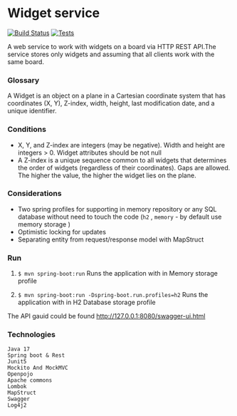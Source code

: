 # Widget service
[![Build Status](https://github.com/M-Razavi/Widget-Service/actions/workflows/SpringBootCI.yaml/badge.svg)](https://github.com/M-Razavi/Widget-Service/actions/workflows/SpringBootCI.yaml)
[![Tests](https://github.com/M-Razavi/Widget-Service/actions/workflows/Coverage.yaml/badge.svg)](https://github.com/M-Razavi/Widget-Service/actions/workflows/Coverage.yaml)

A web service to work with widgets on a board via HTTP REST API.The service stores only widgets and assuming that all
clients work with the same board.

### Glossary
A Widget is an object on a plane in a Cartesian coordinate system that has coordinates (X, Y), Z-index, width, height, last modification date, and a unique identifier.   

### Conditions
* X, Y, and Z-index are integers (may be negative). Width and height are integers > 0.
Widget attributes should be not null  
* A Z-index is a unique sequence common to all widgets that
  determines the order of widgets (regardless of their coordinates).
  Gaps are allowed. The higher the value, the higher the widget
  lies on the plane.
    
### Considerations  
* Two spring profiles for supporting in memory repository or any SQL database without need to touch the code (`h2` , `memory` - by default use memory storage )  
* Optimistic locking for updates  
* Separating entity from request/response model with  MapStruct

### Run
1. `$ mvn spring-boot:run`  Runs the application with in Memory storage profile

2. `$ mvn spring-boot:run -Dspring-boot.run.profiles=h2` Runs the application with in H2 Database storage profile  

The API gauid could be found http://127.0.0.1:8080/swagger-ui.html
  
### Technologies  
    Java 17
    Spring boot & Rest
    Junit5
    Mockito And MockMVC
    Openpojo
    Apache commons
    Lombok
    MapStruct
    Swagger
    Log4j2

